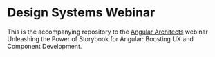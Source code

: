 # Design Systems Webinar

This is the accompanying repository to the [Angular Architects](https://angulararchitects.io) webinar Unleashing the Power of Storybook for Angular: Boosting UX and Component Development.

